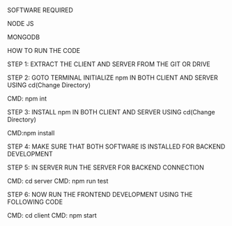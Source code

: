 ﻿SOFTWARE REQUIRED


NODE JS
  



MONGODB


  





HOW TO RUN THE CODE


STEP 1: EXTRACT THE CLIENT AND SERVER FROM THE GIT OR DRIVE


STEP 2: GOTO TERMINAL INITIALIZE npm IN BOTH CLIENT AND SERVER USING cd(Change Directory)


CMD: npm int


STEP 3: INSTALL npm IN BOTH CLIENT AND SERVER USING cd(Change Directory)


CMD:npm install


STEP 4: MAKE SURE THAT BOTH SOFTWARE IS INSTALLED FOR BACKEND DEVELOPMENT


STEP 5: IN SERVER RUN THE SERVER FOR BACKEND CONNECTION


CMD: cd server
CMD: npm run test


STEP 6: NOW RUN THE FRONTEND DEVELOPMENT USING THE FOLLOWING CODE


CMD: cd client
CMD: npm start
